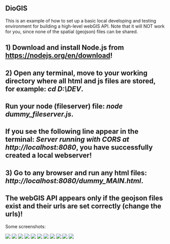 ## DioGIS

This is an example of how to set up a basic local developing and testing environment for building a high-level webGIS API. 
Note that it will NOT work for you, since none of the spatial (geojson) files can be shared.

## 1) Download and install Node.js from https://nodejs.org/en/download!

## 2) Open any terminal, move to your working directory where all html and js files are stored, for example: *cd D:\DEV*.

## Run your node (fileserver) file: *node dummy_fileserver.js*.

##  If you see the following line appear in the terminal: *Server running with CORS at http://localhost:8080*, you have successfully created a local webserver!

## 3) Go to any browser and run any html files: *http://localhost:8080/dummy_MAIN.html*.

##  The webGIS API appears only if the geojson files exist and their urls are set correctly (change the urls)!

Some screenshots:

<img align="bottom" src="https://raw.githubusercontent.com/DijoG/storage/main/README/01_DioGIS.png">

<img align="bottom" src="https://raw.githubusercontent.com/DijoG/storage/main/README/02_DioGIS.png">

<img align="bottom" src="https://raw.githubusercontent.com/DijoG/storage/main/README/03_DioGIS.png">

<img align="bottom" src="https://raw.githubusercontent.com/DijoG/storage/main/README/04_DioGIS.png">

<img align="bottom" src="https://raw.githubusercontent.com/DijoG/storage/main/README/05_DioGIS.png">

<img align="bottom" src="https://raw.githubusercontent.com/DijoG/storage/main/README/06_DioGIS.png">

<img align="bottom" src="https://raw.githubusercontent.com/DijoG/storage/main/README/07_DioGIS.png">

<img align="bottom" src="https://raw.githubusercontent.com/DijoG/storage/main/README/08_DioGIS.png">

<img align="bottom" src="https://raw.githubusercontent.com/DijoG/storage/main/README/09_DioGIS.png">

<img align="bottom" src="https://raw.githubusercontent.com/DijoG/storage/main/README/010_DioGIS.png">

<img align="bottom" src="https://raw.githubusercontent.com/DijoG/storage/main/README/011_DioGIS.png">
